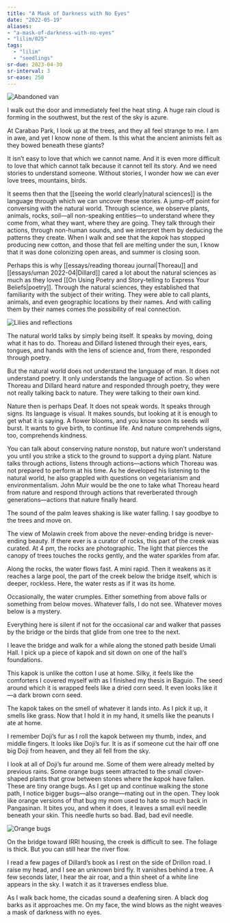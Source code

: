 ```yaml
---
title: "A Mask of Darkness with No Eyes"
date: "2022-05-19"
aliases:
- "a-mask-of-darkness-with-no-eyes"
- "lilim/025"
tags:
  - "lilim"
  - "seedlings"
sr-due: 2023-04-30
sr-interval: 3
sr-ease: 250
---
```


![Abandoned van](essays/images/abandoned-van.jpeg)

I walk out the door and immediately feel the heat sting. A huge rain cloud is forming in the southwest, but the rest of the sky is azure.

At Carabao Park, I look up at the trees, and they all feel strange to me. I am in awe, and yet I know none of them. Is this what the ancient animists felt as they bowed beneath these giants?

It isn’t easy to love that which we cannot name. And it is even more difficult to love that which cannot talk because it cannot tell its story. And we need stories to understand someone. Without stories, I wonder how we can ever love trees, mountains, birds.

It seems then that the [[seeing the world clearly|natural sciences]] is the language through which we can uncover these stories. A jump-off point for conversing with the natural world. Through science, we observe plants, animals, rocks, soil—all non-speaking entities—to understand where they come from, what they want, where they are going. They talk through their actions, through non-human sounds, and we interpret them by deducing the patterns they create. When I walk and see that the *kapok* has stopped producing new cotton, and those that fell are melting under the sun, I know that it was done colonizing open areas, and summer is closing soon.

Perhaps this is why [[essays/reading thoreau journal|Thoreau]] and [[essays/uman 2022-04|Dillard]] cared a lot about the natural sciences as much as they loved [[On Using Poetry and Story-telling to Express Your Beliefs|poetry]]. Through the natural sciences, they established that familiarity with the subject of their writing. They were able to call plants, animals, and even geographic locations by their names. And with calling them by their names comes the possibility of real connection.

![Lilies and reflections](essays/images/lilies-reflections.jpeg)

The natural world talks by simply being itself. It speaks by moving, doing what it has to do. Thoreau and Dillard listened through their eyes, ears, tongues, and hands with the lens of science and, from there, responded through poetry.

But the natural world does not understand the language of man. It does not understand poetry. It only understands the language of action. So when Thoreau and Dillard heard nature and responded through poetry, they were not really talking back to nature. They were talking to their own kind.

Nature then is perhaps Deaf. It does not speak words. It speaks through signs. Its language is visual. It makes sounds, but looking at it is enough to get what it is saying. A flower blooms, and you know soon its seeds will burst. It wants to give birth, to continue life. And nature comprehends signs, too, comprehends kindness.

You can talk about conserving nature nonstop, but nature won’t understand you until you strike a stick to the ground to support a dying plant. Nature talks through actions, listens through actions—actions which Thoreau was not prepared to perform at his time. As he developed his listening to the natural world, he also grappled with questions on vegetarianism and environmentalism. John Muir would be the one to take what Thoreau heard from nature and respond through actions that reverberated through generations—actions that nature finally heard.

The sound of the palm leaves shaking is like water falling. I say goodbye to the trees and move on.

The view of Molawin creek from above the never-ending bridge is never-ending beauty. If there ever is a curator of rocks, this part of the creek was curated. At 4 pm, the rocks are photographic. The light that pierces the canopy of trees touches the rocks gently, and the water sparkles from afar.

Along the rocks, the water flows fast. A mini rapid. Then it weakens as it reaches a large pool, the part of the creek below the bridge itself, which is deeper, rockless. Here, the water rests as if it was its home.

Occasionally, the water crumples. Either something from above falls or something from below moves. Whatever falls, I do not see. Whatever moves below is a mystery.

Everything here is silent if not for the occasional car and walker that passes by the bridge or the birds that glide from one tree to the next.

I leave the bridge and walk for a while along the stoned path beside Umali Hall. I pick up a piece of kapok and sit down on one of the hall’s foundations.

This kapok is unlike the cotton I use at home. Silky, it feels like the comforters I covered myself with as I finished my thesis in Baguio. The seed around which it is wrapped feels like a dried corn seed. It even looks like it—a dark brown corn seed.

The kapok takes on the smell of whatever it lands into. As I pick it up, it smells like grass. Now that I hold it in my hand, it smells like the peanuts I ate at home.

I remember Doji’s fur as I roll the kapok between my thumb, index, and middle fingers. It looks like Doji’s fur. It is as if someone cut the hair off one big Doji from heaven, and they all fell from the sky.

I look at all of Doji’s fur around me. Some of them were already melted by previous rains. Some orange bugs seem attracted to the small clover-shaped plants that grow between stones where the *kapok* have fallen. These are tiny orange bugs. As I get up and continue walking the stone path, I notice bigger bugs—also orange—mating out in the open. They look like orange versions of that bug my mom used to hate so much back in Pangasinan. It bites you, and when it does, it leaves a small evil needle beneath your skin. This needle hurts so bad. Bad, bad evil needle.

![Orange bugs](essays/images/orange-bugs.jpeg)

On the bridge toward IRRI housing, the creek is difficult to see. The foliage is thick. But you can still hear the river flow.

I read a few pages of Dillard’s book as I rest on the side of Drillon road. I raise my head, and I see an unknown bird fly. It vanishes behind a tree. A few seconds later, I hear the air roar, and a thin sheet of a white line appears in the sky. I watch it as it traverses endless blue.

As I walk back home, the cicadas sound a deafening siren. A black dog barks as it approaches me. On my face, the wind blows as the night weaves a mask of darkness with no eyes.
